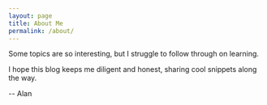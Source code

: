 ```yaml
---
layout: page
title: About Me
permalink: /about/
---
```


Some topics are so interesting, but I struggle to follow through on learning.

I hope this blog keeps me diligent and honest, sharing cool snippets along the way.

-- Alan
